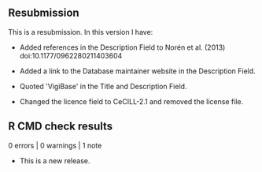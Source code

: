 ## Resubmission
This is a resubmission. In this version I have:

* Added references in the Description Field to Norén et al. (2013)
doi:10.1177/0962280211403604

* Added a link to the Database maintainer website in the Description Field.

* Quoted 'VigiBase' in the Title and Description Field.

* Changed the licence field to CeCILL-2.1 and removed the license file.

## R CMD check results

0 errors | 0 warnings | 1 note

* This is a new release.
